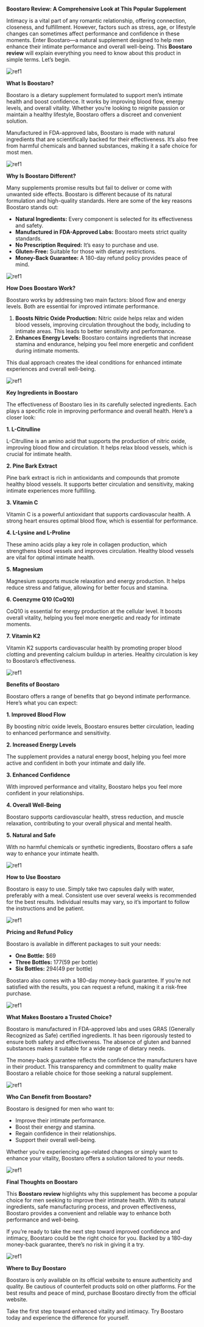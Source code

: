 ﻿**Boostaro Review: A Comprehensive Look at This Popular Supplement**

Intimacy is a vital part of any romantic relationship, offering connection, closeness, and fulfillment. However, factors such as stress, age, or lifestyle changes can sometimes affect performance and confidence in these moments. Enter Boostaro—a natural supplement designed to help men enhance their intimate performance and overall well-being. This **Boostaro review** will explain everything you need to know about this product in simple terms. Let’s begin.

![ref1]

**What Is Boostaro?**

Boostaro is a dietary supplement formulated to support men’s intimate health and boost confidence. It works by improving blood flow, energy levels, and overall vitality. Whether you’re looking to reignite passion or maintain a healthy lifestyle, Boostaro offers a discreet and convenient solution.

Manufactured in FDA-approved labs, Boostaro is made with natural ingredients that are scientifically backed for their effectiveness. It’s also free from harmful chemicals and banned substances, making it a safe choice for most men.

![ref1]

**Why Is Boostaro Different?**

Many supplements promise results but fail to deliver or come with unwanted side effects. Boostaro is different because of its natural formulation and high-quality standards. Here are some of the key reasons Boostaro stands out:

- **Natural Ingredients:** Every component is selected for its effectiveness and safety.
- **Manufactured in FDA-Approved Labs:** Boostaro meets strict quality standards.
- **No Prescription Required:** It’s easy to purchase and use.
- **Gluten-Free:** Suitable for those with dietary restrictions.
- **Money-Back Guarantee:** A 180-day refund policy provides peace of mind.

![ref1]

**How Does Boostaro Work?**

Boostaro works by addressing two main factors: blood flow and energy levels. Both are essential for improved intimate performance.

1. **Boosts Nitric Oxide Production:** Nitric oxide helps relax and widen blood vessels, improving circulation throughout the body, including to intimate areas. This leads to better sensitivity and performance.
1. **Enhances Energy Levels:** Boostaro contains ingredients that increase stamina and endurance, helping you feel more energetic and confident during intimate moments.

This dual approach creates the ideal conditions for enhanced intimate experiences and overall well-being.

![ref1]

**Key Ingredients in Boostaro**

The effectiveness of Boostaro lies in its carefully selected ingredients. Each plays a specific role in improving performance and overall health. Here’s a closer look:

**1. L-Citrulline**

L-Citrulline is an amino acid that supports the production of nitric oxide, improving blood flow and circulation. It helps relax blood vessels, which is crucial for intimate health.

**2. Pine Bark Extract**

Pine bark extract is rich in antioxidants and compounds that promote healthy blood vessels. It supports better circulation and sensitivity, making intimate experiences more fulfilling.

**3. Vitamin C**

Vitamin C is a powerful antioxidant that supports cardiovascular health. A strong heart ensures optimal blood flow, which is essential for performance.

**4. L-Lysine and L-Proline**

These amino acids play a key role in collagen production, which strengthens blood vessels and improves circulation. Healthy blood vessels are vital for optimal intimate health.

**5. Magnesium**

Magnesium supports muscle relaxation and energy production. It helps reduce stress and fatigue, allowing for better focus and stamina.

**6. Coenzyme Q10 (CoQ10)**

CoQ10 is essential for energy production at the cellular level. It boosts overall vitality, helping you feel more energetic and ready for intimate moments.

**7. Vitamin K2**

Vitamin K2 supports cardiovascular health by promoting proper blood clotting and preventing calcium buildup in arteries. Healthy circulation is key to Boostaro’s effectiveness.

![ref1]

**Benefits of Boostaro**

Boostaro offers a range of benefits that go beyond intimate performance. Here’s what you can expect:

**1. Improved Blood Flow**

By boosting nitric oxide levels, Boostaro ensures better circulation, leading to enhanced performance and sensitivity.

**2. Increased Energy Levels**

The supplement provides a natural energy boost, helping you feel more active and confident in both your intimate and daily life.

**3. Enhanced Confidence**

With improved performance and vitality, Boostaro helps you feel more confident in your relationships.

**4. Overall Well-Being**

Boostaro supports cardiovascular health, stress reduction, and muscle relaxation, contributing to your overall physical and mental health.

**5. Natural and Safe**

With no harmful chemicals or synthetic ingredients, Boostaro offers a safe way to enhance your intimate health.

![ref1]

**How to Use Boostaro**

Boostaro is easy to use. Simply take two capsules daily with water, preferably with a meal. Consistent use over several weeks is recommended for the best results. Individual results may vary, so it’s important to follow the instructions and be patient.

![ref1]

**Pricing and Refund Policy**

Boostaro is available in different packages to suit your needs:

- **One Bottle:** $69
- **Three Bottles:** $177 ($59 per bottle)
- **Six Bottles:** $294 ($49 per bottle)

Boostaro also comes with a 180-day money-back guarantee. If you’re not satisfied with the results, you can request a refund, making it a risk-free purchase.

![ref1]

**What Makes Boostaro a Trusted Choice?**

Boostaro is manufactured in FDA-approved labs and uses GRAS (Generally Recognized as Safe) certified ingredients. It has been rigorously tested to ensure both safety and effectiveness. The absence of gluten and banned substances makes it suitable for a wide range of dietary needs.

The money-back guarantee reflects the confidence the manufacturers have in their product. This transparency and commitment to quality make Boostaro a reliable choice for those seeking a natural supplement.

![ref1]

**Who Can Benefit from Boostaro?**

Boostaro is designed for men who want to:

- Improve their intimate performance.
- Boost their energy and stamina.
- Regain confidence in their relationships.
- Support their overall well-being.

Whether you’re experiencing age-related changes or simply want to enhance your vitality, Boostaro offers a solution tailored to your needs.

![ref1]

**Final Thoughts on Boostaro**

This **Boostaro review** highlights why this supplement has become a popular choice for men seeking to improve their intimate health. With its natural ingredients, safe manufacturing process, and proven effectiveness, Boostaro provides a convenient and reliable way to enhance both performance and well-being.

If you’re ready to take the next step toward improved confidence and intimacy, Boostaro could be the right choice for you. Backed by a 180-day money-back guarantee, there’s no risk in giving it a try.

![ref1]

**Where to Buy Boostaro**

Boostaro is only available on its official website to ensure authenticity and quality. Be cautious of counterfeit products sold on other platforms. For the best results and peace of mind, purchase Boostaro directly from the official website.

Take the first step toward enhanced vitality and intimacy. Try Boostaro today and experience the difference for yourself.

[ref1]: Aspose.Words.b8af8d69-5fe7-4a78-b521-4fe8102dcd55.001.png
